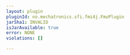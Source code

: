 ```yaml
---
layout: plugin
pluginId: no.mechatronics.sfi.fmi4j.FmuPlugin
jarSha1: INVALID
isJarAvailable: true
error: NONE
violations: []

---
```

